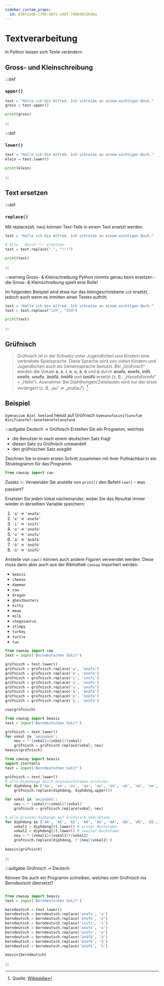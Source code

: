 ```yaml
---
sidebar_custom_props:
  id: b3872ad6-c78b-4672-ad8f-7d86d8156dba
---
```


# Textverarbeitung

In Python lassen sich Texte verändern.

## Gross- und Kleinschreibung

:::def
### `upper()`

```py live_py slim
text = "Hallo ich bin Alfred. Ich schreibe an einem wichtigen Buch."
gross = text.upper()

print(gross)
```
:::


:::def
### `lower()`

```py live_py slim
text = "Hallo ich bin Alfred. Ich schreibe an einem wichtigen Buch."
klein = text.lower()

print(klein)
```
:::

## Text ersetzen

:::def
### `replace()`
Mit replace(alt, neu) können Text-Teile in einem Text ersetzt werden.

```py live_py slim
text = "Hallo ich bin Alfred. Ich schreibe an einem wichtigen Buch."

# Alle . durch !!! ersetzen
text = text.replace(".", "!!!")

print(text)
```

:::

:::warning Gross- & Kleinschreibung
Python nimmts genau beim ersetzen - die Gross- & Kleinschreibung spielt eine Rolle!

Im folgenden Beispiel wird etwa nur das kleingeschriebene `ich` ersetzt, jedoch auch wenn es inmitten eines Textes auftritt.

```py live_py slim
text = "Hallo ich bin Alfred. Ich schreibe an einem wichtigen Buch."
text = text.replace("ich", "ICH")

print(text)
```
:::

## Grüfnisch

> Grüfnisch ist in der Schweiz unter Jugendlichen und Kindern eine verbreitete Spielsprache. Diese Sprache wird von vielen Kindern und Jugendlichen auch als Geheimsprache benutzt. Bei „Grüfnisch“ werden die Vokale **a**, **e**, **i**, **o**, **u**, **ä**, **ö** und **ü** durch **anafa**, **enefe**, **inifi**, **onofo**, **unufu**, **änäfä**, **önöfö** und **ünüfü** ersetzt (z. B.: „Hanafallonofo“ = „Hallo“). Ausnahme: Bei Diphthongen/Zwielauten wird nur der erste verlängert (z. B. „au“ ⇒ „anafau“). [^1]


## Beispiel

`Gymnasium Biel Seeland` heisst auf Grüfnisch `Gymnanafasinifiunufum Binifienefel-Senefeenefelanafand`

:::aufgabe Deutsch → Grüfnisch
Erstellen Sie ein Programm, welches
- die Benutzer:in nach einem deutschen Satz fragt
- diesen Satz zu Grüfnisch umwandelt
- den grüfnischen Satz ausgibt

Zeichnen Sie in einem ersten Schritt zusammen mit ihrer Pultnachbar:in ein Struktogramm für das Programm.

```py live_py title=zu__grüfnisch.py id=3b676c25-0261-4b06-9a4c-93c6acf7fe97
from cowsay import cow

```

Zusatz ⭐️: Verwenden Sie anstelle von `print()` den Befehl `cow()` - was passiert? 

<Hint>

Ersetzen Sie jeden Vokal nacheinander, wobei Sie das Resultat immer wieder in derselben Variable speichern:
1. `'a'` → `'anafa'`
2. `'e'` → `'enefe'`
3. `'i'` → `'inifi'`
4. `'o'` → `'onofo'`
5. `'u'` → `'unufu'`
6. `'ä'` → `'änäfä'`
7. `'ö'` → `'önöfö'`
8. `'ü'` → `'ünüfü'`

</Hint>

<Hint title="Weitere Figuren">

Anstelle von `cow()` können auch andere Figuren verwendet werden. Diese muss dann aber auch aus der Bibliothek `cowsay` importiert werden.

- `beavis`
- `cheese`
- `daemon`
- `cow`
- `dragon`
- `ghostbusters`
- `kitty`
- `meow`
- `milk`
- `stegosaurus`
- `stimpy`
- `turkey`
- `turtle`
- `tux`

</Hint>
<Solution webKey="e2368d96-664c-4c52-86aa-496a5e936cdd">

```py live_py slim
from cowsay import cow
text = input('Berndeutschen Satz?')

grüfnisch = text.lower()
grüfnisch = grüfnisch.replace('a', 'anafa')
grüfnisch = grüfnisch.replace('e', 'enefe')
grüfnisch = grüfnisch.replace('i', 'inifi')
grüfnisch = grüfnisch.replace('o', 'onofo')
grüfnisch = grüfnisch.replace('u', 'unufu')
grüfnisch = grüfnisch.replace('ä', 'änäfä')
grüfnisch = grüfnisch.replace('ö', 'önöfö')
grüfnisch = grüfnisch.replace('ü', 'ünüfü')

cow(grüfnisch)
```
</Solution>

<Solution title="⭐️ Kurzschreibweise" webKey="e2368d96-664c-4c52-86aa-496a5e936cdd">

```py live_py slim
from cowsay import beavis
text = input('Berndeutschen Satz?')

grüfnisch = text.lower()
for vokal in 'aeiouäöü':
    neu = f'{vokal}n{vokal}f{vokal}'
    grüfnisch = grüfnisch.replace(vokal, neu)
beavis(grüfnisch)
```
</Solution>

<Solution title="⭐️ Zusatz: Diphthonge" webKey="e2368d96-664c-4c52-86aa-496a5e936cdd">

```py live_py slim
from cowsay import beavis
import itertools
text = input('Berndeutschen Satz?')

grüfnisch = text.lower()
# alle Diphdonge durch Grossbuchstaben ersetzen
for diphdong in ['aa', 'ae', 'ai', 'ao', 'au', 'aä', 'aö', 'aü', 'ee', 'ea', 'ei', 'eo', 'eu', 'eä', 'eö', 'eü', 'ii', 'ia', 'ie', 'io', 'iu', 'iä', 'iö', 'iü', 'oo', 'oa', 'oe', 'oi', 'ou', 'oä', 'oö', 'oü', 'uu', 'ua', 'ue', 'ui', 'uo', 'uä', 'uö', 'uü', 'ää', 'äa', 'äe', 'äi', 'äo', 'äu', 'äö', 'äü', 'öö', 'öa', 'öe', 'öi', 'öo', 'öu', 'öä', 'öü', 'üü', 'üa', 'üe', 'üi', 'üo', 'üu', 'üä', 'üö']:
    grüfnisch.replace(diphdong, diphdong.upper())

for vokal in 'aeiouäöü':
    neu = f'{vokal}n{vokal}f{vokal}'
    grüfnisch = grüfnisch.replace(vokal, neu)

# alle grossen Diphonge auf Grüfnisch übersetzen
for diphdong in ['AA', 'AE', 'AI', 'AO', 'AU', 'AÄ', 'AÖ', 'AÜ', 'EE', 'EA', 'EI', 'EO', 'EU', 'EÄ', 'EÖ', 'EÜ', 'II', 'IA', 'IE', 'IO', 'IU', 'IÄ', 'IÖ', 'IÜ', 'OO', 'OA', 'OE', 'OI', 'OU', 'OÄ', 'OÖ', 'OÜ', 'UU', 'UA', 'UE', 'UI', 'UO', 'UÄ', 'UÖ', 'UÜ', 'ÄÄ', 'ÄA', 'ÄE', 'ÄI', 'ÄO', 'ÄU', 'ÄÖ', 'ÄÜ', 'ÖÖ', 'ÖA', 'ÖE', 'ÖI', 'ÖO', 'ÖU', 'ÖÄ', 'ÖÜ', 'ÜÜ', 'ÜA', 'ÜE', 'ÜI', 'ÜO', 'ÜU', 'ÜÄ', 'ÜÖ']:
    vokal1 = diphdong[0].lower() # erster Buchstabe
    vokal2 = diphdong[1].lower() # zweiter Buchstabe
    neu = f'{vokal1}n{vokal1}f{vokal1}'
    grüfnisch.replace(diphdong, f'{neu}{vokal2}')
    
beavis(grüfnisch)
```
</Solution>
:::


:::aufgabe Grüfnisch → Deutsch

Können Sie auch ein Programm schreiben, welches vom Grüfnisch ins Berndeutsch übersetzt?

```py live_py title=von_grüfnisch.py id=c3fd9f11-7cae-40b7-8c5a-78568036676e

```

<Solution webKey="e2368d96-664c-4c52-86aa-496a5e936cdd">

```py live_py slim 
from cowsay import beavis
text = input('Berndeutschen Satz?')

berndeutsch = text.lower()
berndeutsch = berndeutsch.replace('anafa', 'a')
berndeutsch = berndeutsch.replace('enefe', 'e')
berndeutsch = berndeutsch.replace('inifi', 'i')
berndeutsch = berndeutsch.replace('onofo', 'o')
berndeutsch = berndeutsch.replace('unufu', 'u')
berndeutsch = berndeutsch.replace('änäfä', 'ä')
berndeutsch = berndeutsch.replace('önöfö', 'ö')
berndeutsch = berndeutsch.replace('ünüfü', 'ü')

beavis(berndeutsch)
```
</Solution>

:::

[^1]: Quelle: [Wikipedia](https://de.wikipedia.org/wiki/Spielsprache#Gr%C3%BCfnisch)
